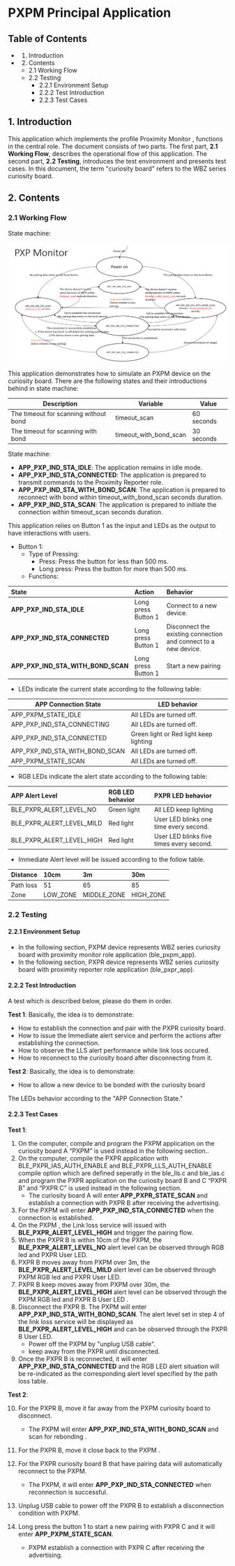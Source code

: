 # PXPM Principal Application


## Table of Contents
- 1. Introduction
- 2. Contents
  - 2.1 Working Flow
  - 2.2 Testing
    - 2.2.1 Environment Setup
    - 2.2.2 Test Introduction
    - 2.2.3 Test Cases


## 1. Introduction
 This application which implements the profile Proximity Monitor , functions in the central role. The document consists of two parts. The first part, **2.1 Working Flow**, describes the operational flow of this application. The second part, **2.2 Testing**, introduces the test environment and presents test cases. In this document, the term "curiosity board" refers to the WBZ series curiosity board.


## 2. Contents
### 2.1 Working Flow
State machine:

![image1](image/pxpm_sta_machine.PNG)

This application demonstrates how to simulate an PXPM device on the curiosity board. There are the following states and their introductions behind in state machine:


| Description                           | Variable               | Value      | 
| ----------------------------------    | ---------------        | ---------- | 
| The timeout for scanning without bond | timeout_scan           | 60 seconds | 
| The timeout for scanning with bond    | timeout_with_bond_scan | 30 seconds | 

State machine:
- **APP_PXP_IND_STA_IDLE**:          The application remains in idle mode.
- **APP_PXP_IND_STA_CONNECTED**:     The application is prepared to transmit commands to the Proximity Reporter role.
- **APP_PXP_IND_STA_WITH_BOND_SCAN**:     The application is prepared to reconnect with bond within timeout_with_bond_scan seconds duration.
- **APP_PXP_IND_STA_SCAN**:  The application is prepared to initiate the connection within timeout_scan seconds duration.


This application relies on Button 1 as the input and LEDs as the output to have interactions with users.
- Button 1:
  - Type of Pressing:
    - Press: Press the button for less than 500 ms.
    - Long press: Press the button for more than 500 ms.
  - Functions:

| State                               | Action              | Behavior           |
| :-----------------------------------| :------------------ | :----------        |
| **APP_PXP_IND_STA_IDLE**            | Long press Button 1| Connect to a new device.|
| **APP_PXP_IND_STA_CONNECTED**       | Long press Button 1| Disconnect the existing connection and connect to a new device.|
| **APP_PXP_IND_STA_WITH_BOND_SCAN**  | Long press Button 1| Start a new pairing|



- LEDs indicate the current state according to the following table:

| APP Connection State           | LED behavior                                                           |
| ------------------------------ | ---------------------------------------------------------------------- |
| APP_PXPM_STATE_IDLE            | All LEDs are turned off.                                               |
| APP_PXP_IND_STA_CONNECTING     | All LEDs are turned off.                                               |
| APP_PXP_IND_STA_CONNECTED      | Green light or Red light keep lighting                                 |
| APP_PXP_IND_STA_WITH_BOND_SCAN | All LEDs are turned off.                                               |
| APP_PXPM_STATE_SCAN            | All LEDs are turned off.                                               |


- RGB LEDs indicate the alert state according to the following table:

| APP Alert Level             | RGB LED behavior         | PXPR LED behavior                           |
| :-------------------------- | :------------------------| :------------------------------------------ |
| BLE_PXPR_ALERT_LEVEL_NO     | Green light              | All LED keep lighting                       |
| BLE_PXPR_ALERT_LEVEL_MILD   | Red light                | User LED blinks one time every second.      |
| BLE_PXPR_ALERT_LEVEL_HIGH   | Red light                | User LED blinks five times every second.    |


- Immediate Alert level will be issued according to the follow table. 

| Distance                    |      10cm       |       3m        |      30m         |
| :---------------------------| :---------------| :---------------| :--------------- |
| Path loss                   |       51        |       65        |        85        | 
| Zone                        |    LOW_ZONE     |  MIDDLE_ZONE    |    HIGH_ZONE     | 

### 2.2 Testing
#### 2.2.1 Environment Setup
- In the following section, PXPM device represents WBZ series curiosity board with proximity monitor role application (ble_pxpm_app).
- In the following section, PXPR device represents WBZ series curiosity board with proximity reporter role application (ble_pxpr_app).
#### 2.2.2 Test Introduction
A test which is described below, please do them in order.

**Test 1**: Basically, the idea is to demonstrate:
- How to establish the connection and pair with the PXPR curiosity board.
- How to issue the Immediate alert service and perform the actions after establishing the connection.
- How to observe the LLS alert performance while link loss occured.
- How to reconnect to the curiosity board after disconnecting from it.


**Test 2**: Basically, the idea is to demonstrate:
- How to allow a new device to be bonded with the curiosity board

The LEDs behavior according to the "APP Connection State."
#### 2.2.3 Test Cases
**Test 1**:

1. On the computer, compile and program the PXPM application on the curiosity board A “PXPM” is used instead in the following section..
2. On the computer, compile the PXPR application with BLE_PXPR_IAS_AUTH_ENABLE and BLE_PXPR_LLS_AUTH_ENABLE compile option which are defined seperatly in the ble_lls.c and ble_ias.c and program the PXPR application on the curiosity board B and C “PXPR B” and “PXPR C” is used instead in the following section.
	- The curiosity board A will enter **APP_PXPR_STATE_SCAN** and establish a connection with PXPR B after receiving the advertising.
3. For the PXPM will enter **APP_PXP_IND_STA_CONNECTED** when the connection is established. 
4. On the PXPM , the Link loss service will issued with **BLE_PXPR_ALERT_LEVEL_HIGH** and trigger the pairing flow.
5. When the PXPR B is within 10cm of the PXPM, the **BLE_PXPR_ALERT_LEVEL_NO** alert level can be observed through RGB led and PXPR User LED.
6. PXPR B moves away from PXPM over 3m, the **BLE_PXPR_ALERT_LEVEL_MILD** alert level can be observed through PXPM RGB led and PXPR User LED.
7. PXPR B keep moves away from PXPM over 30m, the **BLE_PXPR_ALERT_LEVEL_HIGH** alert level can be observed through the PXPM RGB led and PXPR B User LED .
8. Disconnect the PXPR B. The PXPM will enter **APP_PXP_IND_STA_WITH_BOND_SCAN**. The alert level set in step 4 of the link loss service will be displayed as **BLE_PXPR_ALERT_LEVEL_HIGH** and can be observed through the PXPR B User LED.
	- Power off the PXPM by "unplug USB cable".
	- keep away from the PXPR until disconnected.
9. Once the PXPR B is reconnected, it will enter **APP_PXP_IND_STA_CONNECTED** and the RGB LED alert situation will be re-indicated as the corresponding alert level specified by the path loss table.

**Test 2**:

10. For the PXPR B, move it far away from the PXPM curiosity board to disconnect.
    - The PXPM will enter **APP_PXP_IND_STA_WITH_BOND_SCAN** and scan for rebonding  .
11. For the PXPR B, move it close back to the PXPM .
12. For the PXPR curiosity board B that have pairing data will automatically reconnect to the PXPM.
    - The PXPM, it will enter **APP_PXP_IND_STA_CONNECTED** when reconnection is successful.
13. Unplug USB cable to power off the PXPR B to establish a disconnection condition with PXPM.

14. Long press the button 1 to start a new pairing with PXPR C and it will enter **APP_PXPM_STATE_SCAN**.
	- PXPM establish a connection with PXPR C after receiving the advertising.
	

